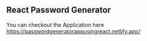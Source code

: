 
## React Password Generator

You can checkout the Application here https://passwordgeneratorappusingreact.netlify.app/





